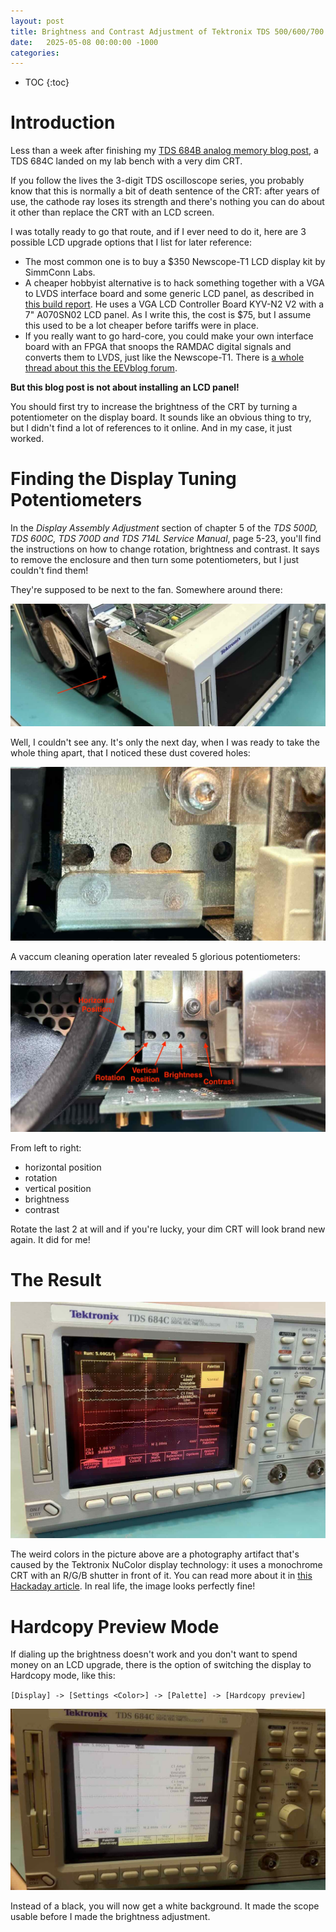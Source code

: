 ```yaml
---
layout: post
title: Brightness and Contrast Adjustment of Tektronix TDS 500/600/700 Oscilloscopes
date:   2025-05-08 00:00:00 -1000
categories:
---
```


* TOC
{:toc}

# Introduction

Less than a week after finishing my 
[TDS 684B analog memory blog post](/2025/05/04/TDS684B-CCD-Memory.html), a TDS 684C landed
on my lab bench with a very dim CRT.

If you follow the lives the 3-digit TDS oscilloscope series, you probably know that this is
normally a bit of death sentence of the CRT: after years of use, the cathode ray loses its
strength and there's nothing you can do about it other than replace the CRT with an LCD screen.

I was totally ready to go that route, and if I ever need to do it, here are 3 possible LCD upgrade
options that I list for later reference:

* The most common one is to buy a $350 Newscope-T1 LCD display kit by SimmConn Labs. 
* A cheaper hobbyist alternative is to hack something together with a VGA to LVDS interface board 
  and some generic LCD panel, as described in 
 [this build report](http://hakanh.com/dl/TDS7_LCD.htm). 
 He uses a VGA LCD Controller Board KYV-N2 V2 with a 7" A070SN02 LCD panel. As I write this,
 the cost is $75, but I assume this used to be a lot cheaper before tariffs were in place.
* If you really want to go hard-core, you could make your own interface board with an FPGA
  that snoops the RAMDAC digital signals and converts them to LVDS, just like the Newscope-T1.
  There is [a whole thread about this the EEVblog forum](https://www.eevblog.com/forum/testgear/tektronix-tds744-crt-to-color-converter-fpga-module-diy/).

**But this blog post is not about installing an LCD panel!**

You should first try to increase the brightness of the CRT by turning a potentiometer on the display 
board. It sounds like an obvious thing to try, but I didn't find a lot of references to it online. 
And in my case, it just worked.

# Finding the Display Tuning Potentiometers

In the *Display Assembly Adjustment* section of chapter 5 of the *TDS 500D, TDS 600C, TDS 700D and TDS 714L 
Service Manual*, page 5-23, you'll find the instructions on how to change rotation, brightness and contrast. It
says to remove the enclosure and then turn some potentiometers, but I just couldn't find them!

They're supposed to be next to the fan. Somewhere around there:

![Left side of the TDS 684C](/assets/tds684c/tds684c_side.jpg)

Well, I couldn't see any. It's only the next day, when I was ready to take the whole thing apart,
that I noticed these dust covered holes:

![5 dust covered holes](/assets/tds684c/tds684c_dust.jpg)

A vaccum cleaning operation later revealed 5 glorious potentiometers:

![5 potentiometer](/assets/tds684c/tds684c_no_dust.jpg)

From left to right:

* horizontal position
* rotation 
* vertical position
* brightness
* contrast

Rotate the last 2 at will and if you're lucky, your dim CRT will look brand new again. It did
for me!

# The Result

![TDS684C with bright CRT image](/assets/tds684c/tds684c_intensity_ok.jpg)

The weird colors in the picture above are a photography artifact that's caused by the Tektronix
NuColor display technology: it uses a monochrome CRT with an R/G/B shutter in front of it.
You can read more about it in 
[this Hackaday article](https://hackaday.com/2019/01/17/sharpest-color-crt-display-is-monochrome-plus-a-trick/).
In real life, the image looks perfectly fine!

# Hardcopy Preview Mode

If dialing up the brightness doesn't work and you don't want to spend money on an LCD upgrade,
there is the option of switching the display to Hardcopy mode, like this:

`[Display] -> [Settings <Color>] -> [Palette] -> [Hardcopy preview]`

![Hardcopy preview mode](/assets/tds684c/tds684c_hardcopy_mode.jpg)

Instead of a black, you will now get a white background. It made the scope usable before I made
the brightness adjustment.

